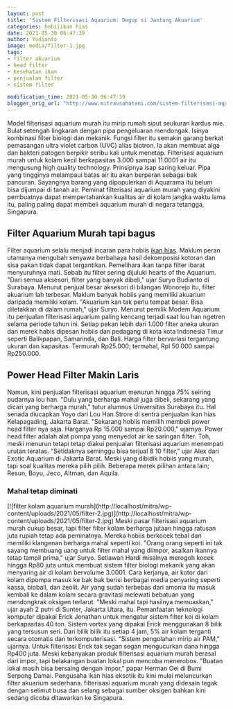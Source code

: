 ```yaml
---
layout: post
title: 'Sistem Filterisasi Aquarium: Degup si Jantung Akuarium'
categories: hobi|ikan hias
date: 2021-05-30 06:47:39
author: Yudianto
image: media/filter-1.jpg
tags:
- filter akuarium
- head filter
- kesehatan ikan
- penjualan filter
- sistem filter

modification_time: 2021-05-30 06:47:39
blogger_orig_url: "http://www.mitrausahatani.com/sistem-filterisasi-aquarium-degup-si.html"
---
```


Model filterisasi aquarium murah itu mirip rumah siput seukuran kardus mie.
Bulat setengah lingkaran dengan pipa pengeluaran mendongak. Isinya kombinasi
filter biologi dan mekanik. Fungsi filter itu semakin garang berkat pemasangan
ultra violet carbon (UVC) alias biotron. Ia akan membuat alga dan bakteri
patogen berpikir seribu kali untuk menetap. Filterisasi aquarium murah untuk
kolam kecil berkapasitas 3.000 sampai 11.0001 air itu mengusung high quality
technology. Prinsipnya isap saring keluar. Pipa yang tingginya melampaui batas
air itu akan berperan sebagai bak pancuran. Sayangnya barang yang dipopulerkan
di Aquarama itu belum bisa dijumpai di tanah air. Peminat filterisasi aquarium
murah yang diyakini pembuatnya dapat mempertahankan kualitas air di kolam
jangka waktu lama itu, paling paling dapat membeli aquarium murah di negara
tetangga, Singapura.

## Filter Aquarium Murah tapi bagus

Filter aquarium selalu menjadi incaran para hobiis [ikan
hias](https://www.mitrausahatani.com/ikan-hias "ikan hias"). Maklum peran utamanya
mengubah senyawa berbahaya hasil dekomposisi kotoran dan sisa pakan tidak
dapat tergantikan. Pemelihara ikan tanpa filter ibarat menyuruhnya mati. Sebab
itu filter sering dijuluki hearts of the Aquarium. "Dari semua aksesori,
filter yang banyak dibeli," ujar Suryo Budianto di Surabaya. Menurut penjual
besar aksesori di bilangan Wonorejo itu, filter akuarium lah terbesar. Maklum
banyak hobiis yang memiliki akuarium daripada memiliki kolam. "Akuarium kan
tak perlu tempat besar. Bisa diletakkan di dalam rumah," ujar Suryo. Menurut
pemilik Modem Aquarium itu penjualan filterisasi aquarium paling kencang
terjadi saat lou han ngetren selama periode tahun ini. Setiap pekan lebih dari
1.000 filter aneka ukuran dan merek habis dipesan hobiis dan pedagang di kota
kota Indonesia Timur seperti Balikpapan, Samarinda, dan Bali. Harga filter
bervariasi tergantung ukuran dan kapasitas. Termurah Rp25.000; termahal, Rpl
50.000 sampai Rp250.000.

## Power Head Filter Makin Laris

Namun, kini penjualan filterisasi aquarium menurun hingga 75% seiring pudarnya
lou han. "Dulu yang berharga mahal juga dibeli, sekarang yang dicari yang
berharga murah," tutur alumnus Universitas Surabaya itu. Hal senada diucapkan
Yoyo dari Lou Han Strore di sentra penjualan ikan hias Kelapagading, Jakarta
Barat. "Sekarang hobiis memilih membeli power head filter nya saja. Harganya
Rp 15.000 sampai Rp20.000," ujarnya. Power head filter adalah alat pompa yang
menyedot air ke saringan filter. Toh, meski menurun tetapi tetap diakui
penjualan filterisasi aquarium menempati urutan teratas. "Setidaknya seminggu
bisa terjual 8 10 filter," ujar Alex dari Exotic Aquarium di Jakarta Barat.
Meski yang dibidik hobiis yang murah, tapi soal kualitas mereka pilih pilih.
Beberapa merek pilihan antara lain; Resun, Boyu, Jeco, Altman, dan Aquila.

### Mahal tetap diminati

[![filter kolam aquarium murah](http://localhost/mitra/wp-
content/uploads/2021/05/filter-2.jpg)](http://localhost/mitra/wp-
content/uploads/2021/05/filter-2.jpg) Meski pasar filterisasi aquarium murah
cukup besar, tapi filter filter kolam berharga jutaan hingga ratusan juta
rupiah tetap ada peminatnya. Mereka hobiis berkocek tebal dan memiliki
klangenan berharga mahal seperti koi. "Orang orang seperti ini tak sayang
membuang uang untuk filter mahal yang diimpor, asalkan ikannya tetap tampil
prima," ujar Suryo. Setiawan Hardi misalnya merogoh kocek hingga Rp80 juta
untuk membuat sistem filter biologi mekanik yang akan menyaring air di kolam
bervolume 3.0001. Cara kerjanya, air kotor dari kolam dipompa masuk ke bak bak
berisi berbagai media penyaring seperti kassa, bioball, dan zeolit. Air yang
sudah terbebas dari amonia itu masuk kembali ke dalam kolam secara gravitasi
melewati bebatuan yang mendongkrak oksigen terlarut. "Meski mahal tapi
hasilnya memuaskan," ujar ayah 2 putri di Sunter, Jakarta Utara, itu.
Pemanfaatan teknologi komputer dipakai Erick Jonathan untuk mengatur sistem
filter koi di kolam berkapasitas 40 ton. Sistem vortex yang dipakai Erick
menggunakan 8 bilik yang tersusun seri. Dari bilik bilik itu setiap 4 jam, 5%
air kolam terganti secara otomatis dan terkomputerisasi. "Sistem pengolahan
mirip air PAM," ujarnya. Untuk filterisasi Erick tak segan segan mengucurkan
dana hingga Rp400 juta. Meski kebanyakan produk filterisasi aquarium murah
berasal dari impor, tapi belakangan buatan lokal pun mencoba menerobos.
"Buatan lokal masih bisa bersaing dengan impor," papar Herman Oei di Bumi
Serpong Damai. Pengusaha ikan hias eksotik itu kini mulai meluncurkan filter
akuarium sederhana. filterisasi aquarium murah yang didesain tegak dengan
selimut busa dan selang sebagai sumber oksigen bahkan kini sedang dicoba
ditawarkan ke Singapura.


